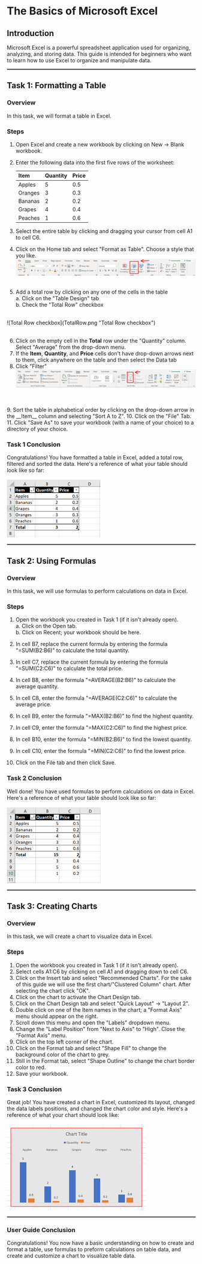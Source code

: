 # The Basics of Microsoft Excel

## Introduction

Microsoft Excel is a powerful spreadsheet application used for organizing, analyzing, and storing data. This guide is intended for beginners who want to learn how to use Excel to organize and manipulate data.

<hr style="border:1px solid gray">

## Task 1: Formatting a Table

### Overview

In this task, we will format a table in Excel.

### Steps

1. Open Excel and create a new workbook by clicking on New -> Blank workbook.
2. Enter the following data into the first five rows of the worksheet:

    | Item     | Quantity | Price |
    |----------|----------|-------|
    | Apples   | 5        | 0.5   |
    | Oranges  | 3        | 0.3   |
    | Bananas  | 2        | 0.2   |
    | Grapes   | 4        | 0.4   |
    | Peaches  | 1        | 0.6   |

3. Select the entire table by clicking and dragging your cursor from cell A1 to cell C6.
4. Click on the Home tab and select "Format as Table". Choose a style that you like.
   ![Format as Table image](FormatAsTable.png "Format as Table")
   <br>
   <br>
5. Add a total row by clicking on any one of the cells in the table
<br>a. Click on the "Table Design" tab
<br>b. Check the "Total Row" checkbox
<br>
    ![Total Row checkbox](TotalRow.png "Total Row checkbox")
    <br>
    <br>

6. Click on the empty cell in the __Total__ row under the "Quantity" column. Select "Average" from the drop-down menu.
7. If the __Item__, __Quantity__, and __Price__ cells don't have drop-down arrows next to them, click anywhere on the table and then select the Data tab
8. Click "Filter"
![Filter](Filter.png "Filter")
<br>
<br>
9. Sort the table in alphabetical order by clicking on the drop-down arrow in the __Item__ column and selecting "Sort A to Z".
10. Click on the "File" Tab.
11. Click "Save As" to save your workbook (with a name of your choice) to a directory of your choice.

### Task 1 Conclusion

Congratulations! You have formatted a table in Excel, added a total row, filtered and sorted the data. Here's a reference of what your table should look like so far:
<br>
<br>
![Task 1 Reference Image](Task1Reference.png "Task 1 Reference Image")

<hr style="border:1px solid gray">

## Task 2: Using Formulas

### Overview

In this task, we will use formulas to perform calculations on data in Excel.

### Steps

1. Open the workbook you created in Task 1 (if it isn't already open).
<br>a. Click on the Open tab.
<br>b. Click on Recent; your workbook should be here.

2. In cell B7, replace the current formula by entering the formula "=SUM(B2:B6)" to calculate the total quantity.
3. In cell C7, replace the current formula by entering the formula "=SUM(C2:C6)" to calculate the total price.
4. In cell B8, enter the formula "=AVERAGE(B2:B6)" to calculate the average quantity.
5. In cell C8, enter the formula "=AVERAGE(C2:C6)" to calculate the average price.
6. In cell B9, enter the formula "=MAX(B2:B6)" to find the highest quantity.
7. In cell C9, enter the formula "=MAX(C2:C6)" to find the highest price.
8. In cell B10, enter the formula "=MIN(B2:B6)" to find the lowest quantity.
9. In cell C10, enter the formula "=MIN(C2:C6)" to find the lowest price.
10. Click on the File tab and then click Save.

### Task 2 Conclusion

Well done! You have used formulas to perform calculations on data in Excel. Here's a reference of what your table should look like so far:
<br>
<br>
![Task 2 Reference Image](Task2Reference.png "Task 2 Reference Image")

<hr style="border:1px solid gray">

## Task 3: Creating Charts

### Overview

In this task, we will create a chart to visualize data in Excel.

### Steps

1. Open the workbook you created in Task 1 (if it isn't already open).
2. Select cells A1:C6 by clicking on cell A1 and dragging down to cell C6.
3. Click on the Insert tab and select "Recommended Charts". For the sake of this guide we will use the first chart/"Clustered Column" chart. After selecting the chart click "OK".
4. Click on the chart to activate the Chart Design tab.
5. Click on the Chart Design tab and select "Quick Layout" -> "Layout 2".
6. Double click on one of the Item names in the chart; a "Format Axis" menu should appear on the right.
7. Scroll down this menu and open the "Labels" dropdown menu.
8. Change the "Label Position" from "Next to Axis" to "High". Close the "Format Axis" menu.
9. Click on the top left corner of the chart.
10. Click on the Format tab and select "Shape Fill" to change the background color of the chart to grey.
11. Still in the Format tab, select "Shape Outline" to change the chart border color to red.
12. Save your workbook.

### Task 3 Conclusion

Great job! You have created a chart in Excel, customized its layout, changed the data labels positions, and changed the chart color and style. Here's a reference of what your chart should look like:
<br>
<br>
![Task 3 Reference Image](output-onlinepngtools.png "Task 3 Reference Image")

<hr style="border:1px solid gray">

### User Guide Conclusion

Congratulations! You now have a basic understanding on how to create and format a table, use formulas to preform calculations on table data, and create and customize a chart to visualize table data.
